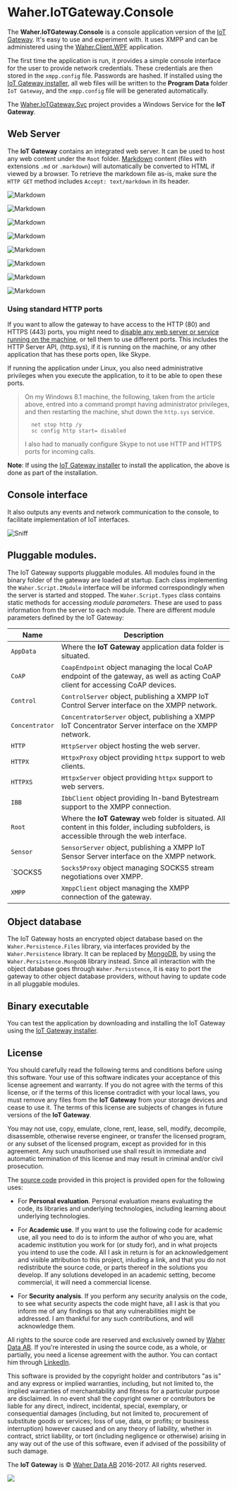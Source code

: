 # Waher.IoTGateway.Console

The **Waher.IoTGateway.Console** is a console application version of the [IoT Gateway](../Waher.IoTGateway). 
It's easy to use and experiment with. It uses XMPP and can be administered using the 
[Waher.Client.WPF](../Clients/Waher.Client.WPF) application.

The first time the application is run, it provides a simple console interface for the user to provide network 
credentials. These credentials are then stored in the `xmpp.config` file. Passwords are hashed. If installed using
the [IoT Gateway installer](../Executables/IoTGatewaySetip.exe), all web files will be written to the **Program Data** 
folder `IoT Gateway`, and the `xmpp.config` file will be generated automatically.

The [Waher.IoTGateway.Svc](../Waher.IoTGateway.Svc) project provides a Windows Service for the **IoT Gateway**.

## Web Server

The **IoT Gateway** contains an integrated web server. It can be used to host any web content under the `Root` folder. 
[Markdown](../Content/Waher.Content.Markdown/README.md) content (files with extensions `.md` or `.markdown`) will 
automatically be converted to HTML if viewed by a browser. To retrieve the markdown file as-is, make sure the `HTTP GET` method includes 
`Accept: text/markdown` in its header.

![Markdown](../Images/Waher.IoTGateway.8.png)

![Markdown](../Images/Waher.IoTGateway.1.png)

![Markdown](../Images/Waher.IoTGateway.2.png)

![Markdown](../Images/Waher.IoTGateway.3.png)

![Markdown](../Images/Waher.IoTGateway.4.png)

![Markdown](../Images/Waher.IoTGateway.7.png)

![Markdown](../Images/Waher.IoTGateway.9.png)

![Markdown](../Images/Waher.IoTGateway.5.png)

### Using standard HTTP ports

If you want to allow the gateway to have access to the HTTP (80) and HTTPS (443) ports, you might need to 
[disable any web server or service running on the machine](http://www.devside.net/wamp-server/opening-up-port-80-for-apache-to-use-on-windows),
or tell them to use different ports. This includes the HTTP Server API, (http.sys), if it is running on the machine, or any other application that 
has these ports open, like Skype. 

If running the application under Linux, you also need administrative privileges when you execute the application, to it to be able to open these ports.

>	On my Windows 8.1 machine, the following, taken from the article above, entred into a command prompt having administrator
>	privileges, and then restarting the machine, shut down the `http.sys` service.
>
>		net stop http /y
>		sc config http start= disabled
>
>	I also had to manually configure Skype to not use HTTP and HTTPS ports for incoming calls.

**Note**: If using the [IoT Gateway installer](../Executables/IoTGatewaySetip.exe) to install the application, the
above is done as part of the installation. 

## Console interface

It also outputs any events and network communication to the console, to facilitate implementation of IoT interfaces. 

![Sniff](../Images/Waher.IoTGateway.6.png)

## Pluggable modules.

The IoT Gateway supports pluggable modules. All modules found in the binary folder of the gateway are loaded at startup. Each class 
implementing the `Waher.Script.IModule` interface will be informed correspondingly when the server is started and stopped. The
`Waher.Script.Types` class contains static methods for accessing *module parameters*. These are used to pass information from the server
to each module. There are different module parameters defined by the IoT Gateway:

| Name           | Description |
|----------------|-------------|
| `AppData`      | Where the **IoT Gateway** application data folder is situated. |
| `CoAP`         | `CoapEndpoint` object managing the local CoAP endpoint of the gateway, as well as acting CoAP client for accessing CoAP devices. |
| `Control`      | `ControlServer` object, publishing a XMPP IoT Control Server interface on the XMPP network. |
| `Concentrator` | `ConcentratorServer` object, publishing a XMPP IoT Concentrator Server interface on the XMPP network. |
| `HTTP`         | `HttpServer` object hosting the web server. |
| `HTTPX`        | `HttpxProxy` object providing `httpx` support to web clients. |
| `HTTPXS`       | `HttpxServer` object providing `httpx` support to web servers. |
| `IBB`          | `IbbClient` object providing In-band Bytestream support to the XMPP connection. |
| `Root`         | Where the **IoT Gateway** web folder is situated. All content in this folder, including subfolders, is accessible through the web interface. |
| `Sensor`       | `SensorServer` object, publishing a XMPP IoT Sensor Server interface on the XMPP network. |
| `SOCKS5        | `Socks5Proxy` object managing SOCKS5 stream negotiations over XMPP. |
| `XMPP`         | `XmppClient` object managing the XMPP connection of the gateway. |

## Object database

The IoT Gateway hosts an encrypted object database based on the `Waher.Persistence.Files` library, via interfaces provided by the
`Waher.Persistence` library. It can be replaced by [MongoDB](https://www.mongodb.com/download-center), by using the `Waher.Persistence.MongoDB`
library instead. Since all interaction with the object database goes through `Waher.Persistence`, it is easy to port the gateway to other object 
database providers, without having to update code in all pluggable modules.

## Binary executable

You can test the application by downloading and installing the IoT Gateway using the [IoT Gateway installer](../Executables/IoTGatewaySetup.exe).

## License

You should carefully read the following terms and conditions before using this software. Your use of this software indicates
your acceptance of this license agreement and warranty. If you do not agree with the terms of this license, or if the terms of this
license contradict with your local laws, you must remove any files from the **IoT Gateway** from your storage devices and cease to use it. 
The terms of this license are subjects of changes in future versions of the **IoT Gateway**.

You may not use, copy, emulate, clone, rent, lease, sell, modify, decompile, disassemble, otherwise reverse engineer, or transfer the
licensed program, or any subset of the licensed program, except as provided for in this agreement.  Any such unauthorised use shall
result in immediate and automatic termination of this license and may result in criminal and/or civil prosecution.

The [source code](https://github.com/PeterWaher/IoTGateway) provided in this project is provided open for the following uses:

* For **Personal evaluation**. Personal evaluation means evaluating the code, its libraries and underlying technologies, including learning 
	about underlying technologies.

* For **Academic use**. If you want to use the following code for academic use, all you need to do is to inform the author of who you are, what 
	academic institution you work for (or study for), and in what projects you intend to use the code. All I ask in return is for an 
	acknowledgement and visible attribution to this project, inluding a link, and that you do not redistribute the source code, or parts thereof 
	in the solutions you develop. If any solutions developed in an academic setting, become commercial, it will need a commercial license.

* For **Security analysis**. If you perform any security analysis on the code, to see what security aspects the code might have,
	all I ask is that you inform me of any findings so that any vulnerabilities might be addressed. I am thankful for any such contributions,
	and will acknowledge them.

All rights to the source code are reserved and exclusively owned by [Waher Data AB](http://waher.se/). If you're interested in using the 
source code, as a whole, or partially, you need a license agreement with the author. You can contact him through [LinkedIn](http://waher.se/).

This software is provided by the copyright holder and contributors "as is" and any express or implied warranties, including, but not limited to, 
the implied warranties of merchantability and fitness for a particular purpose are disclaimed. In no event shall the copyright owner or contributors 
be liable for any direct, indirect, incidental, special, exemplary, or consequential damages (including, but not limited to, procurement of substitute 
goods or services; loss of use, data, or profits; or business interruption) however caused and on any theory of liability, whether in contract, strict 
liability, or tort (including negligence or otherwise) arising in any way out of the use of this software, even if advised of the possibility of such 
damage.

The **IoT Gateway** is &copy; [Waher Data AB](http://waher.se/) 2016-2017. All rights reserved.
 
[![](../Images/logo-Futura-300x58.png)](http://waher.se/)
